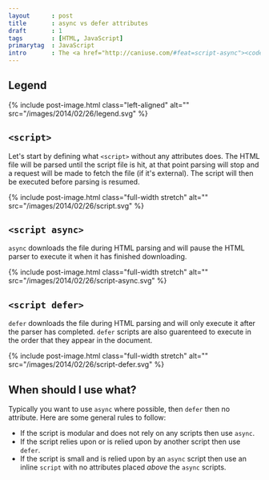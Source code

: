 ```yaml
---
layout      : post
title       : async vs defer attributes
draft       : 1
tags        : [HTML, JavaScript]
primarytag  : JavaScript
intro       : The <a href="http://caniuse.com/#feat=script-async"><code>async</code></a> and <a href="http://caniuse.com/script-defer"><code>defer</code></a> attributes for the <code>&lt;script&gt;</code> element have great support now, so it's time to learn exactly what they do!
---
```


## Legend

{% include post-image.html class="left-aligned" alt="" src="/images/2014/02/26/legend.svg" %}

<div class="clear"><!----></div>



## `<script>`

Let's start by defining what `<script>` without any attributes does. The HTML file will be parsed until the script file is hit, at that point parsing will stop and a request will be made to fetch the file (if it's external). The script will then be executed before parsing is resumed.

{% include post-image.html class="full-width stretch" alt="" src="/images/2014/02/26/script.svg" %}



## `<script async>`

`async` downloads the file during HTML parsing and will pause the HTML parser to execute it when it has finished downloading.

{% include post-image.html class="full-width stretch" alt="" src="/images/2014/02/26/script-async.svg" %}



## `<script defer>`

`defer` downloads the file during HTML parsing and will only execute it after the parser has completed. `defer` scripts are also guarenteed to execute in the order that they appear in the document.

{% include post-image.html class="full-width stretch" alt="" src="/images/2014/02/26/script-defer.svg" %}



## When should I use what?

Typically you want to use `async` where possible, then `defer` then no attribute. Here are some general rules to follow:

- If the script is modular and does not rely on any scripts then use `async`.
- If the script relies upon or is relied upon by another script then use `defer`.
- If the script is small and is relied upon by an `async` script then use an inline `script` with no attributes placed *above* the `async` scripts.